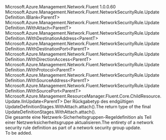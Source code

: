 <Type Name="IUpdateDefinition&lt;ParentT&gt;" FullName="Microsoft.Azure.Management.Network.Fluent.NetworkSecurityRule.UpdateDefinition.IUpdateDefinition&lt;ParentT&gt;">
  <TypeSignature Language="C#" Value="public interface IUpdateDefinition&lt;ParentT&gt; : Microsoft.Azure.Management.Network.Fluent.NetworkSecurityRule.UpdateDefinition.IBlank&lt;ParentT&gt;, Microsoft.Azure.Management.Network.Fluent.NetworkSecurityRule.UpdateDefinition.IWithAttach&lt;ParentT&gt;, Microsoft.Azure.Management.Network.Fluent.NetworkSecurityRule.UpdateDefinition.IWithDestinationAddress&lt;ParentT&gt;, Microsoft.Azure.Management.Network.Fluent.NetworkSecurityRule.UpdateDefinition.IWithDestinationPort&lt;ParentT&gt;, Microsoft.Azure.Management.Network.Fluent.NetworkSecurityRule.UpdateDefinition.IWithDirectionAccess&lt;ParentT&gt;, Microsoft.Azure.Management.Network.Fluent.NetworkSecurityRule.UpdateDefinition.IWithProtocol&lt;ParentT&gt;, Microsoft.Azure.Management.Network.Fluent.NetworkSecurityRule.UpdateDefinition.IWithSourceAddress&lt;ParentT&gt;, Microsoft.Azure.Management.Network.Fluent.NetworkSecurityRule.UpdateDefinition.IWithSourcePort&lt;ParentT&gt;, Microsoft.Azure.Management.ResourceManager.Fluent.Core.ChildResource.Update.IInUpdate&lt;ParentT&gt;" />
  <TypeSignature Language="ILAsm" Value=".class public interface auto ansi abstract IUpdateDefinition`1&lt;ParentT&gt; implements class Microsoft.Azure.Management.Network.Fluent.NetworkSecurityRule.UpdateDefinition.IBlank`1&lt;!ParentT&gt;, class Microsoft.Azure.Management.Network.Fluent.NetworkSecurityRule.UpdateDefinition.IWithAttach`1&lt;!ParentT&gt;, class Microsoft.Azure.Management.Network.Fluent.NetworkSecurityRule.UpdateDefinition.IWithDestinationAddress`1&lt;!ParentT&gt;, class Microsoft.Azure.Management.Network.Fluent.NetworkSecurityRule.UpdateDefinition.IWithDestinationPort`1&lt;!ParentT&gt;, class Microsoft.Azure.Management.Network.Fluent.NetworkSecurityRule.UpdateDefinition.IWithDirectionAccess`1&lt;!ParentT&gt;, class Microsoft.Azure.Management.Network.Fluent.NetworkSecurityRule.UpdateDefinition.IWithProtocol`1&lt;!ParentT&gt;, class Microsoft.Azure.Management.Network.Fluent.NetworkSecurityRule.UpdateDefinition.IWithSourceAddress`1&lt;!ParentT&gt;, class Microsoft.Azure.Management.Network.Fluent.NetworkSecurityRule.UpdateDefinition.IWithSourcePort`1&lt;!ParentT&gt;, class Microsoft.Azure.Management.ResourceManager.Fluent.Core.ChildResource.Update.IInUpdate`1&lt;!ParentT&gt;" />
  <TypeSignature Language="DocId" Value="T:Microsoft.Azure.Management.Network.Fluent.NetworkSecurityRule.UpdateDefinition.IUpdateDefinition`1" />
  <TypeSignature Language="VB.NET" Value="Public Interface IUpdateDefinition(Of ParentT)&#xA;Implements IBlank(Of ParentT), IInUpdate(Of ParentT), IWithAttach(Of ParentT), IWithDestinationAddress(Of ParentT), IWithDestinationPort(Of ParentT), IWithDirectionAccess(Of ParentT), IWithProtocol(Of ParentT), IWithSourceAddress(Of ParentT), IWithSourcePort(Of ParentT)" />
  <TypeSignature Language="F#" Value="type IUpdateDefinition&lt;'ParentT&gt; = interface&#xA;    interface IBlank&lt;'ParentT&gt;&#xA;    interface IWithDirectionAccess&lt;'ParentT&gt;&#xA;    interface IWithSourceAddress&lt;'ParentT&gt;&#xA;    interface IWithSourcePort&lt;'ParentT&gt;&#xA;    interface IWithDestinationAddress&lt;'ParentT&gt;&#xA;    interface IWithDestinationPort&lt;'ParentT&gt;&#xA;    interface IWithProtocol&lt;'ParentT&gt;&#xA;    interface IWithAttach&lt;'ParentT&gt;&#xA;    interface IInUpdate&lt;'ParentT&gt;" />
  <AssemblyInfo>
    <AssemblyName>Microsoft.Azure.Management.Network.Fluent</AssemblyName>
    <AssemblyVersion>1.0.0.60</AssemblyVersion>
  </AssemblyInfo>
  <TypeParameters>
    <TypeParameter Name="ParentT" />
  </TypeParameters>
  <Interfaces>
    <Interface>
      <InterfaceName>Microsoft.Azure.Management.Network.Fluent.NetworkSecurityRule.UpdateDefinition.IBlank&lt;ParentT&gt;</InterfaceName>
    </Interface>
    <Interface>
      <InterfaceName>Microsoft.Azure.Management.Network.Fluent.NetworkSecurityRule.UpdateDefinition.IWithAttach&lt;ParentT&gt;</InterfaceName>
    </Interface>
    <Interface>
      <InterfaceName>Microsoft.Azure.Management.Network.Fluent.NetworkSecurityRule.UpdateDefinition.IWithDestinationAddress&lt;ParentT&gt;</InterfaceName>
    </Interface>
    <Interface>
      <InterfaceName>Microsoft.Azure.Management.Network.Fluent.NetworkSecurityRule.UpdateDefinition.IWithDestinationPort&lt;ParentT&gt;</InterfaceName>
    </Interface>
    <Interface>
      <InterfaceName>Microsoft.Azure.Management.Network.Fluent.NetworkSecurityRule.UpdateDefinition.IWithDirectionAccess&lt;ParentT&gt;</InterfaceName>
    </Interface>
    <Interface>
      <InterfaceName>Microsoft.Azure.Management.Network.Fluent.NetworkSecurityRule.UpdateDefinition.IWithProtocol&lt;ParentT&gt;</InterfaceName>
    </Interface>
    <Interface>
      <InterfaceName>Microsoft.Azure.Management.Network.Fluent.NetworkSecurityRule.UpdateDefinition.IWithSourceAddress&lt;ParentT&gt;</InterfaceName>
    </Interface>
    <Interface>
      <InterfaceName>Microsoft.Azure.Management.Network.Fluent.NetworkSecurityRule.UpdateDefinition.IWithSourcePort&lt;ParentT&gt;</InterfaceName>
    </Interface>
    <Interface>
      <InterfaceName>Microsoft.Azure.Management.ResourceManager.Fluent.Core.ChildResource.Update.IInUpdate&lt;ParentT&gt;</InterfaceName>
    </Interface>
  </Interfaces>
  <Docs>
    <typeparam name="ParentT"><span data-ttu-id="5e499-101">Der Rückgabetyp des endgültigen UpdateDefinitionStages.WithAttach.attach().</span><span class="sxs-lookup"><span data-stu-id="5e499-101">The return type of the final  UpdateDefinitionStages.WithAttach.attach().</span></span></typeparam>
    <summary>
            <span data-ttu-id="5e499-102">Die gesamte eine Netzwerk-Sicherheitsgruppen-Regeldefinition als Teil einer Netzwerksicherheitsgruppe aktualisieren.</span><span class="sxs-lookup"><span data-stu-id="5e499-102">The entirety of a network security rule definition as part of a network security group update.</span></span>
            </summary>
    <remarks>To be added.</remarks>
  </Docs>
  <Members />
</Type>